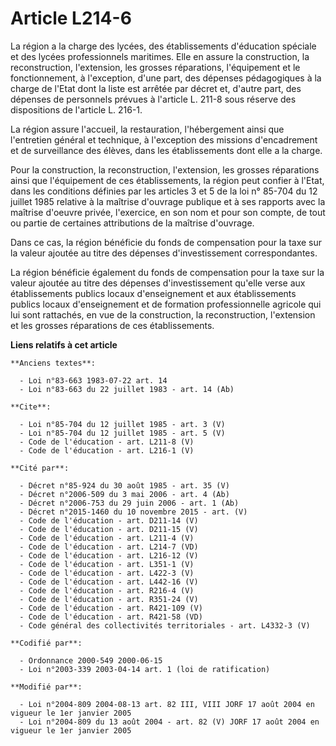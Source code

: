 # Article L214-6

La région a la charge des lycées, des établissements d'éducation spéciale et des lycées professionnels maritimes. Elle en
assure la construction, la reconstruction, l'extension, les grosses réparations, l'équipement et le fonctionnement, à
l'exception, d'une part, des dépenses pédagogiques à la charge de l'Etat dont la liste est arrêtée par décret et, d'autre
part, des dépenses de personnels prévues à l'article L. 211-8 sous réserve des dispositions de l'article L. 216-1. 

La région assure l'accueil, la restauration, l'hébergement ainsi que l'entretien général et technique, à l'exception des
missions d'encadrement et de surveillance des élèves, dans les établissements dont elle a la charge. 

Pour la construction, la reconstruction, l'extension, les grosses réparations ainsi que l'équipement de ces établissements,
la région peut confier à l'Etat, dans les conditions définies par les articles 3 et 5 de la loi n° 85-704 du 12 juillet 1985
relative à la maîtrise d'ouvrage publique et à ses rapports avec la maîtrise d'oeuvre privée, l'exercice, en son nom et pour
son compte, de tout ou partie de certaines attributions de la maîtrise d'ouvrage. 

Dans ce cas, la région bénéficie du fonds de compensation pour la taxe sur la valeur ajoutée au titre des dépenses
d'investissement correspondantes. 

La région bénéficie également du fonds de compensation pour la taxe sur la valeur ajoutée au titre des dépenses
d'investissement qu'elle verse aux établissements publics locaux d'enseignement et aux établissements publics locaux
d'enseignement et de formation professionnelle agricole qui lui sont rattachés, en vue de la construction, la reconstruction,
l'extension et les grosses réparations de ces établissements.

**Liens relatifs à cet article**

	**Anciens textes**:

	  - Loi n°83-663 1983-07-22 art. 14
	  - Loi n°83-663 du 22 juillet 1983 - art. 14 (Ab)

	**Cite**:

	  - Loi n°85-704 du 12 juillet 1985 - art. 3 (V)
	  - Loi n°85-704 du 12 juillet 1985 - art. 5 (V)
	  - Code de l'éducation - art. L211-8 (V)
	  - Code de l'éducation - art. L216-1 (V)

	**Cité par**:

	  - Décret n°85-924 du 30 août 1985 - art. 35 (V)
	  - Décret n°2006-509 du 3 mai 2006 - art. 4 (Ab)
	  - Décret n°2006-753 du 29 juin 2006 - art. 1 (Ab)
	  - Décret n°2015-1460 du 10 novembre 2015 - art. (V)
	  - Code de l'éducation - art. D211-14 (V)
	  - Code de l'éducation - art. D211-15 (V)
	  - Code de l'éducation - art. L211-4 (V)
	  - Code de l'éducation - art. L214-7 (VD)
	  - Code de l'éducation - art. L216-12 (V)
	  - Code de l'éducation - art. L351-1 (V)
	  - Code de l'éducation - art. L422-3 (V)
	  - Code de l'éducation - art. L442-16 (V)
	  - Code de l'éducation - art. R216-4 (V)
	  - Code de l'éducation - art. R351-24 (V)
	  - Code de l'éducation - art. R421-109 (V)
	  - Code de l'éducation - art. R421-58 (VD)
	  - Code général des collectivités territoriales - art. L4332-3 (V)

	**Codifié par**:

	  - Ordonnance 2000-549 2000-06-15
	  - Loi n°2003-339 2003-04-14 art. 1 (loi de ratification)

	**Modifié par**:

	  - Loi n°2004-809 2004-08-13 art. 82 III, VIII JORF 17 août 2004 en vigueur le 1er janvier 2005
	  - Loi n°2004-809 du 13 août 2004 - art. 82 (V) JORF 17 août 2004 en vigueur le 1er janvier 2005
